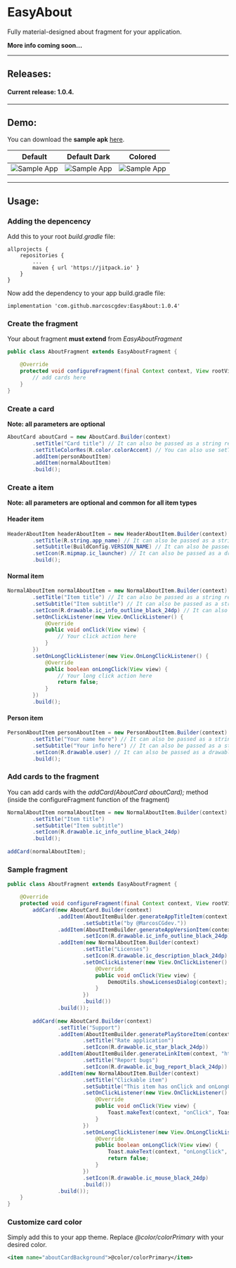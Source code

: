 # EasyAbout
Fully material-designed about fragment for your application.

**More info coming soon...**

---

## Releases:

#### Current release: 1.0.4.

---

## Demo:

You can download the **sample apk** [here](https://github.com/marcoscgdev/Licenser/releases/download/1.0.2/app-debug.apk).

| Default | Default Dark | Colored |
|----------|----------|----------|
| ![Sample App][1] | ![Sample App][2] | ![Sample App][3] |

---

## Usage:

### Adding the depencency

Add this to your root *build.gradle* file:

```
allprojects {
    repositories {
        ...
        maven { url 'https://jitpack.io' }
    }
}
```

Now add the dependency to your app build.gradle file:

```
implementation 'com.github.marcoscgdev:EasyAbout:1.0.4'
```

### Create the fragment

Your about fragment **must extend** from _EasyAboutFragment_

```java
public class AboutFragment extends EasyAboutFragment {

    @Override
    protected void configureFragment(final Context context, View rootView) {
        // add cards here
    }
}
```

### Create a card

**Note: all parameters are optional**

```java
AboutCard aboutCard = new AboutCard.Builder(context)
        .setTitle("Card title") // It can also be passed as a string resource
        .setTitleColorRes(R.color.colorAccent) // You can also use setTitleColor(int color);
        .addItem(personAboutItem)
        .addItem(normalAboutItem)
        .build();
```

### Create a item

**Note: all parameters are optional and common for all item types**

#### Header item

```java
HeaderAboutItem headerAboutItem = new HeaderAboutItem.Builder(context)
        .setTitle(R.string.app_name) // It can also be passed as a string value
        .setSubtitle(BuildConfig.VERSION_NAME) // It can also be passed as a string resource
        .setIcon(R.mipmap.ic_launcher) // It can also be passed as a drawable
        .build();
```

#### Normal item

```java
NormalAboutItem normalAboutItem = new NormalAboutItem.Builder(context)
        .setTitle("Item title") // It can also be passed as a string resource
        .setSubtitle("Item subtitle") // It can also be passed as a string resource
        .setIcon(R.drawable.ic_info_outline_black_24dp) // It can also be passed as a drawable
        .setOnClickListener(new View.OnClickListener() {
            @Override
            public void onClick(View view) {
                // Your click action here
            }
        })
        .setOnLongClickListener(new View.OnLongClickListener() {
            @Override
            public boolean onLongClick(View view) {
                // Your long click action here
                return false;
            }
        })
        .build();
```

#### Person item

```java
PersonAboutItem personAboutItem = new PersonAboutItem.Builder(context)
        .setTitle("Your name here") // It can also be passed as a string resource
        .setSubtitle("Your info here") // It can also be passed as a string resource
        .setIcon(R.drawable.user) // It can also be passed as a drawable
        .build();
```

### Add cards to the fragment

You can add cards with the _addCard(AboutCard aboutCard);_ method (inside the configureFragment function of the fragment)

```java
NormalAboutItem normalAboutItem = new NormalAboutItem.Builder(context)
        .setTitle("Item title")
        .setSubtitle("Item subtitle")
        .setIcon(R.drawable.ic_info_outline_black_24dp)
        .build();
        
addCard(normalAboutItem);
```

### Sample fragment

```java
public class AboutFragment extends EasyAboutFragment {

    @Override
    protected void configureFragment(final Context context, View rootView, Bundle savedInstanceState) {
        addCard(new AboutCard.Builder(context)
                .addItem(AboutItemBuilder.generateAppTitleItem(context)
                        .setSubtitle("by @MarcosCGdev."))
                .addItem(AboutItemBuilder.generateAppVersionItem(context, true)
                        .setIcon(R.drawable.ic_info_outline_black_24dp))
                .addItem(new NormalAboutItem.Builder(context)
                        .setTitle("Licenses")
                        .setIcon(R.drawable.ic_description_black_24dp)
                        .setOnClickListener(new View.OnClickListener() {
                            @Override
                            public void onClick(View view) {
                                DemoUtils.showLicensesDialog(context);
                            }
                        })
                        .build())
                .build());
                
        addCard(new AboutCard.Builder(context)
                .setTitle("Support")
                .addItem(AboutItemBuilder.generatePlayStoreItem(context)
                        .setTitle("Rate application")
                        .setIcon(R.drawable.ic_star_black_24dp))
                .addItem(AboutItemBuilder.generateLinkItem(context, "https://github.com/marcoscgdev/EasyAbout/issues/new")
                        .setTitle("Report bugs")
                        .setIcon(R.drawable.ic_bug_report_black_24dp))
                .addItem(new NormalAboutItem.Builder(context)
                        .setTitle("Clickable item")
                        .setSubtitle("This item has onClick and onLongClick listener.")
                        .setOnClickListener(new View.OnClickListener() {
                            @Override
                            public void onClick(View view) {
                                Toast.makeText(context, "onClick", Toast.LENGTH_SHORT).show();
                            }
                        })
                        .setOnLongClickListener(new View.OnLongClickListener() {
                            @Override
                            public boolean onLongClick(View view) {
                                Toast.makeText(context, "onLongClick", Toast.LENGTH_SHORT).show();
                                return false;
                            }
                        })
                        .setIcon(R.drawable.ic_mouse_black_24dp)
                        .build())
                .build());
    }
}
```

### Customize card color

Simply add this to your app theme. Replace _@color/colorPrimary_ with your desired color.

```xml
<item name="aboutCardBackground">@color/colorPrimary</item>
```

[1]: https://raw.githubusercontent.com/marcoscgdev/EasyAbout/master/screenshots/1.png
[2]: https://raw.githubusercontent.com/marcoscgdev/EasyAbout/master/screenshots/2.png
[3]: https://raw.githubusercontent.com/marcoscgdev/EasyAbout/master/screenshots/3.png
